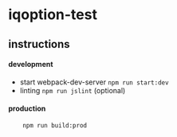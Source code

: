 # iqoption-test

## instructions

#### development
* start webpack-dev-server `npm run start:dev`
* linting `npm run jslint` (optional)

#### production
```
    npm run build:prod
```